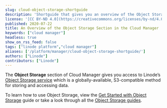 ```yaml
---
slug: cloud-object-storage-shortguide
description: 'Shortguide that gives you an overview of the Object Storage section of the Cloud Manager.'
license: '[CC BY-ND 4.0](https://creativecommons.org/licenses/by-nd/4.0)'
published: 2020-07-22
title: An Overview of the Object Storage Section in the Cloud Manager
keywords: ["cloud manager"]
headless: true
show_on_rss_feed: false
tags: ["linode platform","cloud manager"]
aliases: ['/platform/manager/cloud-object-storage-shortguide/']
authors: ["Linode"]
contributors: ["Linode"]
---
```


The **Object Storage** section of Cloud Manager gives you access to Linode’s [Object Storage service](https://www.linode.com/products/object-storage/) which is a globally-available, S3-compatible method for storing and accessing data.

To learn how to use Object Storage, view the [Get Started with Object Storage](/docs/products/storage/object-storage/get-started/) guide or take a look through all the [Object Storage guides](/docs/products/storage/object-storage/guides/).